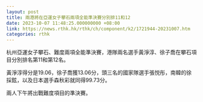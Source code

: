 ```yaml
---
layout: post
title: 兩港將在亞運女子攀石兩項全能準決賽分別排11和12
date: 2023-10-07 11:48:25.000000000 +08:00
link: https://news.rthk.hk/rthk/ch/component/k2/1721944-20231007.htm
categories: rthk
---
```


杭州亞運女子攀石、難度兩項全能準決賽，港隊兩名選手黃淨淳、徐子喬在攀石項目分別排名第11和第12名。

黃淨淳得分是19.06，徐子喬獲13.06分，頭三名的國家隊選手張悦彤，南韓的徐採鉉，以及日本選手森秋彩就同得99.73分。

兩人下午將出戰難度項目的準決賽。
